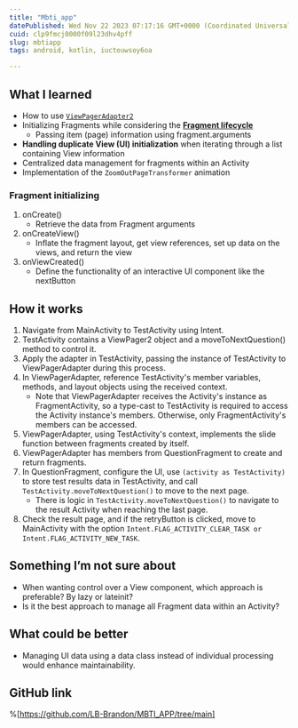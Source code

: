 ```yaml
---
title: "Mbti_app"
datePublished: Wed Nov 22 2023 07:17:16 GMT+0000 (Coordinated Universal Time)
cuid: clp9fmcj0000f09l23dhv4pff
slug: mbtiapp
tags: android, kotlin, iuctouwsoy6oa

---
```


## What I learned
- How to use <u>`ViewPagerAdapter2`</u>
- Initializing Fragments while considering the <u>**Fragment lifecycle**</u>
    - Passing item (page) information using fragment.arguments
- **Handling duplicate View (UI) initialization** when iterating through a list containing View information
- Centralized data management for fragments within an Activity
- Implementation of the `ZoomOutPageTransformer` animation

### Fragment initializing
1. onCreate()
    - Retrieve the data from Fragment arguments
2. onCreateView()
    - Inflate the fragment layout, get view references, set up data on the views, and return the view
3. onViewCreated()
    - Define the functionality of an interactive UI component like the nextButton

## How it works
1. Navigate from MainActivity to TestActivity using Intent.
2. TestActivity contains a ViewPager2 object and a moveToNextQuestion() method to control it.
3. Apply the adapter in TestActivity, passing the instance of TestActivity to ViewPagerAdapter during this process.
4. In ViewPagerAdapter, reference TestActivity's member variables, methods, and layout objects using the received context.
    - Note that ViewPagerAdapter receives the Activity's instance as FragmentActivity, so a type-cast to TestActivity is required to access the Activity instance's members. Otherwise, only FragmentActivity's members can be accessed.
5. ViewPagerAdapter, using TestActivity's context, implements the slide function between fragments created by itself.
6. ViewPagerAdapter has members from QuestionFragment to create and return fragments.
7. In QuestionFragment, configure the UI, use `(activity as TestActivity)` to store test results data in TestActivity, and call `TestActivity.moveToNextQuestion()` to move to the next page.
    - There is logic in `TestActivity.moveToNextQuestion()` to navigate to the result Activity when reaching the last page.
8. Check the result page, and if the retryButton is clicked, move to MainActivity with the option `Intent.FLAG_ACTIVITY_CLEAR_TASK or Intent.FLAG_ACTIVITY_NEW_TASK`.

## Something I’m not sure about
- When wanting control over a View component, which approach is preferable? By lazy or lateinit?
- Is it the best approach to manage all Fragment data within an Activity?

## What could be better
- Managing UI data using a data class instead of individual processing would enhance maintainability.    

##  GitHub link
%[https://github.com/LB-Brandon/MBTI_APP/tree/main]
